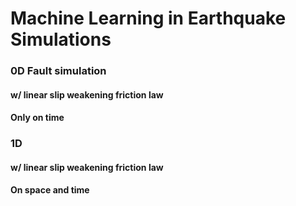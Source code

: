 # Machine Learning in Earthquake Simulations
### 0D Fault simulation
#### w/ linear slip weakening friction law
#### Only on time
### 1D
#### w/ linear slip weakening friction law
#### On space and time
